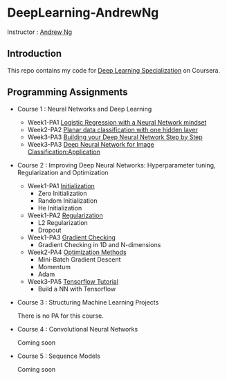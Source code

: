 # DeepLearning-AndrewNg

Instructor : [Andrew Ng](http://www.andrewng.org)

## Introduction
This repo contains my code for [Deep Learning Specialization](https://www.coursera.org/specializations/deep-learning) on Coursera.

## Programming Assignments
* Course 1 : Neural Networks and Deep Learning
  * Week1-PA1 [Logistic Regression with a Neural Network mindset](https://github.com/WxxShirley/DeepLearning-AndrewNg/blob/master/C1LogisticRegression_withNN.py)
  * Week2-PA2 [Planar data classification with one hidden layer](https://github.com/WxxShirley/DeepLearning-AndrewNg/blob/master/C1Classification1hiddenLayer.py)
  * Week3-PA3 [Building your Deep Neural Network Step by Step](https://github.com/WxxShirley/DeepLearning-AndrewNg/blob/master/C1BuildNN_StepByStep.py)
  * Week3-PA3 [Deep Neural Network for Image Classification:Application](https://github.com/WxxShirley/DeepLearning-AndrewNg/blob/master/C1DeepNN-Application.py)
  
 * Course 2 : Improving Deep Neural Networks: Hyperparameter tuning, Regularization and Optimization
    * Week1-PA1 [Initialization](https://github.com/WxxShirley/DeepLearning-AndrewNg/blob/master/C2W1Initialization.py)
       * Zero Initialization 
       * Random Initialization 
       * He Initialization
    * Week1-PA2 [Regularization](https://github.com/WxxShirley/DeepLearning-AndrewNg/blob/master/C2W1reg.ipynb)
       * L2 Regularization
       * Dropout
    * Week1-PA3 [Gradient Checking](https://github.com/WxxShirley/DeepLearning-AndrewNg/blob/master/C2W1GradientChecking.py)
       * Gradient Checking in 1D and N-dimensions
    * Week2-PA4 [Optimization Methods](https://github.com/WxxShirley/DeepLearning-AndrewNg/blob/master/C2W2Optimization.py)
       * Mini-Batch Gradient Descent 
       * Momentum
       * Adam
    * Week3-PA5 [Tensorflow Tutorial](https://github.com/WxxShirley/DeepLearning-AndrewNg/blob/master/C2W3tensorflow_.py)
       *  Build a NN with Tensorflow

 * Course 3 : Structuring Machine Learning Projects
 
   There is no PA for this course. 
 
 * Course 4 : Convolutional Neural Networks
  
   Coming soon
 
 * Course 5 : Sequence Models
   
   Coming soon
